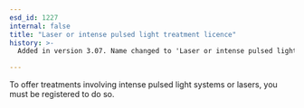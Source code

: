 ```yaml
---
esd_id: 1227
internal: false
title: "Laser or intense pulsed light treatment licence"
history: >-
  Added in version 3.07. Name changed to 'Laser or intense pulsed light treatment licence' in version 4.00.

---
```


To offer treatments involving intense pulsed light systems or lasers, you must be registered to do so.

